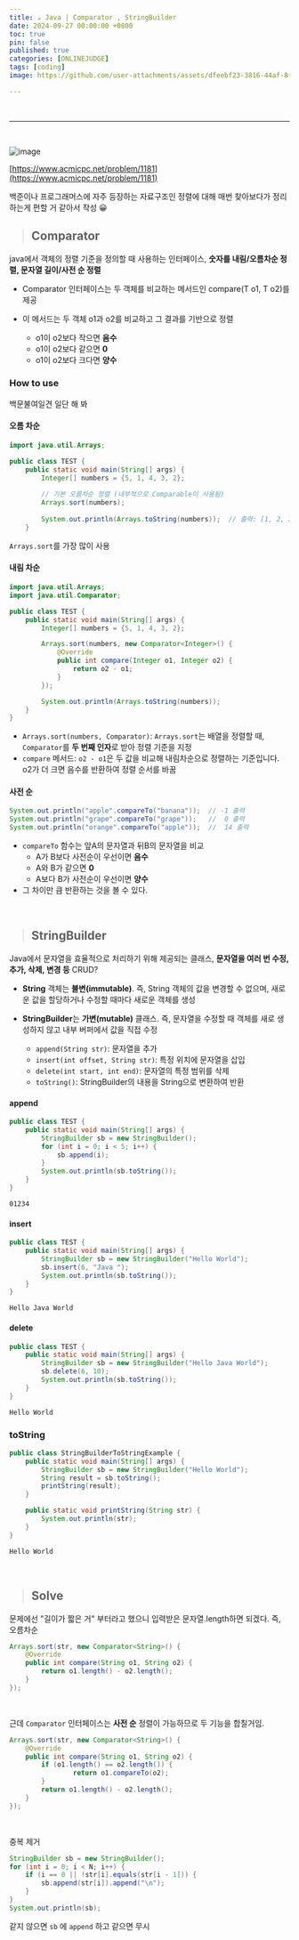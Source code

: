 ```yaml
---
title: ☕️ Java | Comparator , StringBuilder
date: 2024-09-27 00:00:00 +0800
toc: true
pin: false
published: true
categories: [ONLINEJUDGE]
tags: [coding]
image: https://github.com/user-attachments/assets/dfeebf23-3816-44af-8fb2-f87a845ede8e

---
```


<br>

---

<br>

![image](https://github.com/user-attachments/assets/ca2ba9a0-45ab-41ae-b03f-3bf395ccc89f)

[https://www.acmicpc.net/problem/1181](https://www.acmicpc.net/problem/1181)

백준이나 프로그래머스에 자주 등장하는 자료구조인 정렬에 대해 매번 찾아보다가 정리하는게 편할 거 같아서 작성 😀

> ## Comparator

java에서 객체의 정렬 기준을 정의할 때 사용하는 인터페이스, **숫자를 내림/오름차순 정렬, 문자열 길이/사전 순 정렬**

- Comparator 인터페이스는 두 객체를 비교하는 메서드인 compare(T o1, T o2)를 제공
- 이 메서드는 두 객체 o1과 o2를 비교하고 그 결과를 기반으로 정렬

    - o1이 o2보다 작으면 **음수**
    - o1이 o2보다 같으면 **0**
    - o1이 o2보다 크다면 **양수**

### How to use 

백문불여일견 일단 해 봐

#### 오름 차순

```java
import java.util.Arrays;

public class TEST {
    public static void main(String[] args) {
        Integer[] numbers = {5, 1, 4, 3, 2};
        
        // 기본 오름차순 정렬 (내부적으로 Comparable이 사용됨)
        Arrays.sort(numbers);
        
        System.out.println(Arrays.toString(numbers));  // 출력: [1, 2, 3, 4, 5]
    }
```

`Arrays.sort`를 가장 많이 사용

#### 내림 차순

```java
import java.util.Arrays;
import java.util.Comparator;

public class TEST {
    public static void main(String[] args) {
        Integer[] numbers = {5, 1, 4, 3, 2};

        Arrays.sort(numbers, new Comparator<Integer>() {
            @Override
            public int compare(Integer o1, Integer o2) {
                return o2 - o1;
            }
        });

        System.out.println(Arrays.toString(numbers));
    }
}
```

- `Arrays.sort(numbers, Comparator)`: `Arrays.sort`는 배열을 정렬할 때, `Comparator`를 **두 번째 인자**로 받아 정렬 기준을 지정
- `compare` 메서드: `o2 - o1`은 두 값을 비교해 내림차순으로 정렬하는 기준입니다. o2가 더 크면 음수를 반환하여 정렬 순서를 바꿈


#### 사전 순

```java
System.out.println("apple".compareTo("banana"));  // -1 출력 
System.out.println("grape".compareTo("grape"));   //  0 출력 
System.out.println("orange".compareTo("apple"));  //  14 출력 
```

- `compareTo` 함수는 앞A의 문자열과 뒤B의 문자열을 비교
    - A가 B보다 사전순이 우선이면 **음수**
    - A와 B가 같으면 **0**
    - A보다 B가 사전순이 우선이면 **양수**
- 그 차이만 큼 반환하는 것을 볼 수 있다.

<br>

> ## StringBuilder

Java에서 문자열을 효율적으로 처리하기 위해 제공되는 클래스, **문자열을 여러 번 수정, 추가, 삭제, 변경 등** CRUD?

- **String** 객체는 **불변(immutable)**. 즉, String 객체의 값을 변경할 수 없으며, 새로운 값을 할당하거나 수정할 때마다 새로운 객체를 생성
- **StringBuilder**는 **가변(mutable)** 클래스. 즉, 문자열을 수정할 때 객체를 새로 생성하지 않고 내부 버퍼에서 값을 직접 수정

    - `append(String str)`: 문자열을 추가
	- `insert(int offset, String str)`: 특정 위치에 문자열을 삽입
	- `delete(int start, int end)`: 문자열의 특정 범위를 삭제
	- `toString()`: StringBuilder의 내용을 String으로 변환하여 반환

#### append

```java
public class TEST {
    public static void main(String[] args) {
        StringBuilder sb = new StringBuilder();
        for (int i = 0; i < 5; i++) {
            sb.append(i); 
        }
        System.out.println(sb.toString());
    }
}
```

```
01234
```

#### insert

```java
public class TEST {
    public static void main(String[] args) {
        StringBuilder sb = new StringBuilder("Hello World");
        sb.insert(6, "Java ");
        System.out.println(sb.toString());  
    }
}
```

```
Hello Java World
```

#### delete

```java
public class TEST {
    public static void main(String[] args) {
        StringBuilder sb = new StringBuilder("Hello Java World");
        sb.delete(6, 10);
        System.out.println(sb.toString());
    }
}
```

```
Hello World
```

### toString

```java
public class StringBuilderToStringExample {
    public static void main(String[] args) {
        StringBuilder sb = new StringBuilder("Hello World");
        String result = sb.toString();
        printString(result);
    }

    public static void printString(String str) {
        System.out.println(str);
    }
}
```

```
Hello World
```



<br>

> ## Solve

문제에선 "길이가 짧은 거" 부터라고 했으니 입력받은 문자열.length하면 되겠다. 즉, 오름차순

```java
Arrays.sort(str, new Comparator<String>() {
    @Override
    public int compare(String o1, String o2) {
        return o1.length() - o2.length();
    }
});
```

<br>

근데 `Comparator` 인터페이스는 **사전 순** 정렬이 가능하므로 두 기능을 합칠거임.

```java
Arrays.sort(str, new Comparator<String>() {
    @Override
    public int compare(String o1, String o2) {
        if (o1.length() == o2.length()) {
                return o1.compareTo(o2);
        }
        return o1.length() - o2.length();
    }
});
```

<br>

중복 제거

```java
StringBuilder sb = new StringBuilder();
for (int i = 0; i < N; i++) {
    if (i == 0 || !str[i].equals(str[i - 1])) {
        sb.append(str[i]).append("\n");
    }
}
System.out.println(sb);
```

같지 않으면 `sb` 에 `append` 하고 같으면 무시